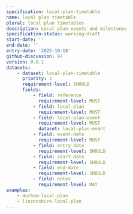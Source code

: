 ```yaml
---
specification: local-plan-timetable
name: local plan timetable
plural: local plan timetables
description: Local plan events and milestones
specification-status: working-draft
start-date: ''
end-date: ''
entry-date: '2025-10-18'
github-discussion: 97
version: 0.0.1
datasets:
    - dataset: local-plan-timetable
      priority: 2
      requirement-level: SHOULD
      fields:
          - field: reference
            requirement-level: MUST
          - field: local-plan
            requirement-level: MUST
          - field: local-plan-event
            requirement-level: MUST
            dataset: local-plan-event
          - field: event-date
            requirement-level: MUST
          - field: entry-date
            requirement-level: SHOULD
          - field: start-date
            requirement-level: SHOULD
          - field: end-date
            requirement-level: SHOULD
          - field: notes
            requirement-level: MAY
examples:
    - durham-local-plan
    - linconshire-local-plan
---
```

